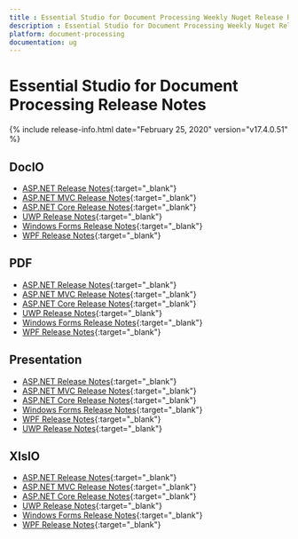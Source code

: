 ```yaml
---
title : Essential Studio for Document Processing Weekly Nuget Release Release Notes  
description : Essential Studio for Document Processing Weekly Nuget Release Release Notes  
platform: document-processing
documentation: ug
---
```


# Essential Studio for Document Processing  Release Notes  

{% include release-info.html date="February 25, 2020" version="v17.4.0.51" %} 

## DocIO

* [ASP.NET Release Notes](/aspnet/release-notes/v17.4.0.51#docio){:target="_blank"}
* [ASP.NET MVC Release Notes](/aspnetmvc/release-notes/v17.4.0.51#docio){:target="_blank"}
* [ASP.NET Core Release Notes](/aspnet-core/release-notes/v17.4.0.51#docio){:target="_blank"}
* [UWP Release Notes](/uwp/release-notes/v17.4.0.51#docio){:target="_blank"}
* [Windows Forms Release Notes](/windowsforms/release-notes/v17.4.0.51#docio){:target="_blank"}
* [WPF Release Notes](/wpf/release-notes/v17.4.0.51#docio){:target="_blank"}


## PDF

* [ASP.NET Release Notes](/aspnet/release-notes/v17.4.0.51#pdf){:target="_blank"}
* [ASP.NET MVC Release Notes](/aspnetmvc/release-notes/v17.4.0.51#pdf){:target="_blank"}
* [ASP.NET Core Release Notes](/aspnet-core/release-notes/v17.4.0.51#pdf){:target="_blank"}
* [UWP Release Notes](/uwp/release-notes/v17.4.0.51#pdf){:target="_blank"}
* [Windows Forms Release Notes](/windowsforms/release-notes/v17.4.0.51#pdf){:target="_blank"}
* [WPF Release Notes](/wpf/release-notes/v17.4.0.51#pdf){:target="_blank"}


## Presentation

* [ASP.NET Release Notes](/aspnet/release-notes/v17.4.0.51#presentation){:target="_blank"}
* [ASP.NET MVC Release Notes](/aspnetmvc/release-notes/v17.4.0.51#presentation){:target="_blank"}
* [ASP.NET Core Release Notes](/aspnet-core/release-notes/v17.4.0.51#presentation){:target="_blank"}
* [Windows Forms Release Notes](/windowsforms/release-notes/v17.4.0.51#presentation){:target="_blank"}
* [WPF Release Notes](/wpf/release-notes/v17.4.0.51#presentation){:target="_blank"}
* [UWP Release Notes](/uwp/release-notes/v17.4.0.51#presentation){:target="_blank"}


## XlsIO

* [ASP.NET Release Notes](/aspnet/release-notes/v17.4.0.51#xlsio){:target="_blank"}
* [ASP.NET MVC Release Notes](/aspnetmvc/release-notes/v17.4.0.51#xlsio){:target="_blank"}
* [ASP.NET Core Release Notes](/aspnet-core/release-notes/v17.4.0.51#xlsio){:target="_blank"}
* [UWP Release Notes](/uwp/release-notes/v17.4.0.51#xlsio){:target="_blank"}
* [Windows Forms Release Notes](/windowsforms/release-notes/v17.4.0.51#xlsio){:target="_blank"}
* [WPF Release Notes](/wpf/release-notes/v17.4.0.51#xlsio){:target="_blank"}